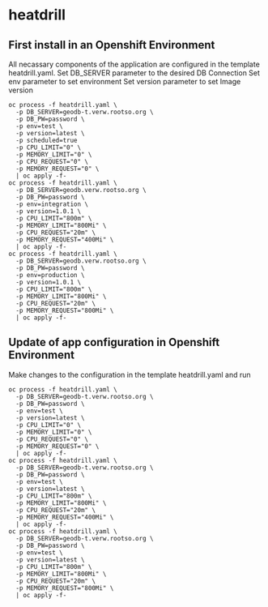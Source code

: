 # heatdrill

## First install in an Openshift Environment

All necassary components of the application are configured in the template heatdrill.yaml.
Set DB_SERVER parameter to the desired DB Connection
Set env parameter to set environment
Set version parameter to set Image version
```
oc process -f heatdrill.yaml \
  -p DB_SERVER=geodb-t.verw.rootso.org \
  -p DB_PW=password \
  -p env=test \
  -p version=latest \
  -p scheduled=true
  -p CPU_LIMIT="0" \
  -p MEMORY_LIMIT="0" \
  -p CPU_REQUEST="0" \
  -p MEMORY_REQUEST="0" \
  | oc apply -f-
oc process -f heatdrill.yaml \
  -p DB_SERVER=geodb.verw.rootso.org \
  -p DB_PW=password \
  -p env=integration \
  -p version=1.0.1 \
  -p CPU_LIMIT="800m" \
  -p MEMORY_LIMIT="800Mi" \
  -p CPU_REQUEST="20m" \
  -p MEMORY_REQUEST="400Mi" \
  | oc apply -f-
oc process -f heatdrill.yaml \
  -p DB_SERVER=geodb.verw.rootso.org \
  -p DB_PW=password \
  -p env=production \
  -p version=1.0.1 \
  -p CPU_LIMIT="800m" \
  -p MEMORY_LIMIT="800Mi" \
  -p CPU_REQUEST="20m" \
  -p MEMORY_REQUEST="800Mi" \
  | oc apply -f-
```

## Update of app configuration in Openshift Environment

Make changes to the configuration in the template heatdrill.yaml and run
```
oc process -f heatdrill.yaml \
  -p DB_SERVER=geodb-t.verw.rootso.org \
  -p DB_PW=password \
  -p env=test \
  -p version=latest \
  -p CPU_LIMIT="0" \
  -p MEMORY_LIMIT="0" \
  -p CPU_REQUEST="0" \
  -p MEMORY_REQUEST="0" \
  | oc apply -f-
oc process -f heatdrill.yaml \
  -p DB_SERVER=geodb-t.verw.rootso.org \
  -p DB_PW=password \
  -p env=test \
  -p version=latest \
  -p CPU_LIMIT="800m" \
  -p MEMORY_LIMIT="800Mi" \
  -p CPU_REQUEST="20m" \
  -p MEMORY_REQUEST="400Mi" \
  | oc apply -f-
oc process -f heatdrill.yaml \
  -p DB_SERVER=geodb-t.verw.rootso.org \
  -p DB_PW=password \
  -p env=test \
  -p version=latest \
  -p CPU_LIMIT="800m" \
  -p MEMORY_LIMIT="800Mi" \
  -p CPU_REQUEST="20m" \
  -p MEMORY_REQUEST="800Mi" \
  | oc apply -f-
```
